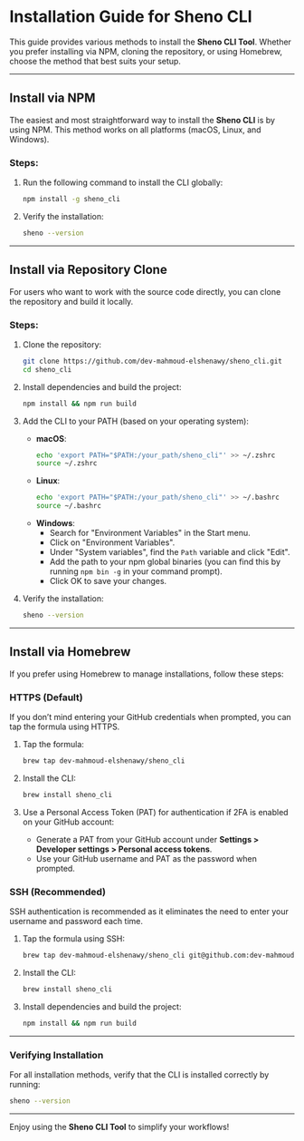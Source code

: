 
# Installation Guide for Sheno CLI

This guide provides various methods to install the **Sheno CLI Tool**. Whether you prefer installing via NPM, cloning the repository, or using Homebrew, choose the method that best suits your setup.

---

## Install via NPM

The easiest and most straightforward way to install the **Sheno CLI** is by using NPM. This method works on all platforms (macOS, Linux, and Windows).

### Steps:
1. Run the following command to install the CLI globally:
   ```bash
   npm install -g sheno_cli
   ```

2. Verify the installation:
   ```bash
   sheno --version
   ```

---

## Install via Repository Clone

For users who want to work with the source code directly, you can clone the repository and build it locally.

### Steps:
1. Clone the repository:
   ```bash
   git clone https://github.com/dev-mahmoud-elshenawy/sheno_cli.git
   cd sheno_cli
   ```

2. Install dependencies and build the project:
   ```bash
   npm install && npm run build
   ```

3. Add the CLI to your PATH (based on your operating system):
   - **macOS**:
     ```bash
     echo 'export PATH="$PATH:/your_path/sheno_cli"' >> ~/.zshrc
     source ~/.zshrc
     ```
   - **Linux**:
     ```bash
     echo 'export PATH="$PATH:/your_path/sheno_cli"' >> ~/.bashrc
     source ~/.bashrc
     ```
   - **Windows**:
     - Search for "Environment Variables" in the Start menu.
     - Click on "Environment Variables".
     - Under "System variables", find the `Path` variable and click "Edit".
     - Add the path to your npm global binaries (you can find this by running `npm bin -g` in your command prompt).
     - Click OK to save your changes.

4. Verify the installation:
   ```bash
   sheno --version
   ```

---

## Install via Homebrew

If you prefer using Homebrew to manage installations, follow these steps:

### HTTPS (Default)

If you don’t mind entering your GitHub credentials when prompted, you can tap the formula using HTTPS.

1. Tap the formula:
   ```bash
   brew tap dev-mahmoud-elshenawy/sheno_cli
   ```

2. Install the CLI:
   ```bash
   brew install sheno_cli
   ```

3. Use a Personal Access Token (PAT) for authentication if 2FA is enabled on your GitHub account:
   - Generate a PAT from your GitHub account under **Settings > Developer settings > Personal access tokens**.
   - Use your GitHub username and PAT as the password when prompted.

### SSH (Recommended)

SSH authentication is recommended as it eliminates the need to enter your username and password each time.

1. Tap the formula using SSH:
   ```bash
   brew tap dev-mahmoud-elshenawy/sheno_cli git@github.com:dev-mahmoud-elshenawy/sheno_cli.git
   ```

2. Install the CLI:
   ```bash
   brew install sheno_cli
   ```

3. Install dependencies and build the project:
   ```bash
   npm install && npm run build
   ```

---

### Verifying Installation

For all installation methods, verify that the CLI is installed correctly by running:

```bash
sheno --version
```

---

Enjoy using the **Sheno CLI Tool** to simplify your workflows!

